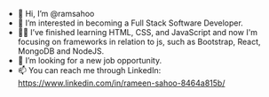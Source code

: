 - 👋 Hi, I’m @ramsahoo
- 👀 I’m interested in becoming a Full Stack Software Developer.
- 👩‍💻 I’ve finished learning HTML, CSS, and JavaScript and now I'm focusing on frameworks in relation to js, such as Bootstrap, React, MongoDB and NodeJS.
- 🔎 I’m looking for a new job opportunity.
- 📫 You can reach me through LinkedIn: https://www.linkedin.com/in/rameen-sahoo-8464a815b/

<!---
ramsahoo/ramsahoo is a ✨ special ✨ repository because its `README.md` (this file) appears on your GitHub profile.
You can click the Preview link to take a look at your changes.
--->

